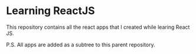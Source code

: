 # Learning ReactJS

This repository contains all the react apps that I created while learing React JS.

P.S. All apps are added as a subtree to this parent repository.
